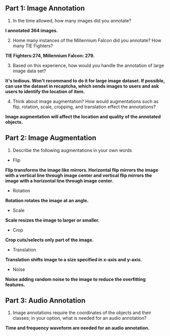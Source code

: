 ## Part 1: Image Annotation

1.	In the time allowed, how many images did you annotate?  

**I annotated 364 images.**

2.	Home many instances of the Millennium Falcon did you annotate?  How many TIE Fighters?

**TIE Fighters:274, Millennium Falcon: 279.**

3.	Based on this experience,  how would you handle the annotation of large image data set?

**It's tedious. Won't recommand to do it for large image dataset. If possible, can use the dataset in recaptcha, which sends images to users and ask users to identify the location of item.**

4.	Think about image augmentation?  How would augmentations such as flip, rotation, scale, cropping, and translation effect the annotations?

**Image augmentation will affect the location and quality of the annotated objects.**

## Part 2: Image Augmentation

1. Describe the following augmentations in your own words
-	Flip

**Flip transforms the image like mirrors. Horizontal flip mirrors the image with a vertical line through image center and 
vertical flip mirrors the image with a horizontal line through image center.**

- Rotation

**Rotation rotates the image at an angle.**

-	Scale

**Scale resizes the image to larger or smaller.**

-	Crop

**Crop cuts/selects only part of the image.**

-	Translation

**Translation shifts image to a size specified in x-axis and y-axis.**

-	Noise

**Noise adding random noise to the image to reduce the overfitting features.**

## Part 3: Audio Annotation

1.	Image annotations require the coordinates of the objects and their classes; in your option, what is needed for an audio annotation? 

**Time and frequency waveform are needed for an audio annotation.**
